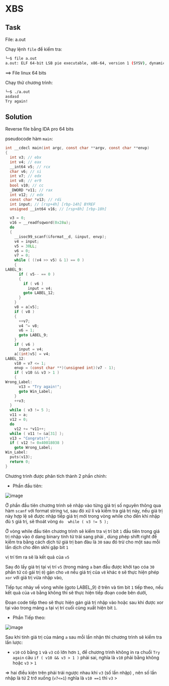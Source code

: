 # **XBS**

## Task

File: a.out

Chạy lệnh `file` để kiểm tra:

```bash
└─$ file a.out
a.out: ELF 64-bit LSB pie executable, x86-64, version 1 (SYSV), dynamically linked, interpreter /lib64/ld-linux-x86-64.so.2, BuildID[sha1]=e645bcadcc14569d7dda684c9fe11b20b1a40bff, for GNU/Linux 3.2.0, not stripped
```

==> File linux 64 bits

Chạy thử chương trình:

```bash
└─$ ./a.out
asdasd
Try again!
```


## Solution

Reverse file bằng IDA pro 64 bits

pseudocode hàm `main`:

```c
int __cdecl main(int argc, const char **argv, const char **envp)
{
  int v3; // ebx
  int v4; // eax
  __int64 v5; // rcx
  char v6; // si
  int v7; // edx
  int v8; // er9
  bool v10; // cc
  _DWORD *v11; // rax
  int v12; // edx
  const char *v13; // rdi
  int input; // [rsp+4h] [rbp-14h] BYREF
  unsigned __int64 v16; // [rsp+8h] [rbp-10h]

  v3 = 0;
  v16 = __readfsqword(0x28u);
  do
  {
    __isoc99_scanf(&format__d, &input, envp);
    v4 = input;
    v5 = 30LL;
    v6 = 0;
    v7 = 0;
    while ( ((v4 >> v5) & 1) == 0 )
    {
LABEL_9:
      if ( v5-- == 0 )
      {
        if ( v6 )
          input = v4;
        goto LABEL_12;
      }
    }
    v8 = a[v5];
    if ( v8 )
    {
      ++v7;
      v4 ^= v8;
      v6 = 1;
      goto LABEL_9;
    }
    if ( v6 )
      input = v4;
    a[(int)v5] = v4;
LABEL_12:
    v10 = v7 <= 1;
    envp = (const char **)(unsigned int)(v7 - 1);
    if ( v10 && v3 > 1 )
    {
Wrong_Label:
      v13 = "Try again!";
      goto Win_Label;
    }
    ++v3;
  }
  while ( v3 != 5 );
  v11 = a;
  v12 = 0;
  do
    v12 += *v11++;
  while ( v11 != &a[31] );
  v13 = "Congrats!";
  if ( v12 != 0x40018038 )
    goto Wrong_Label;
Win_Label:
  puts(v13);
  return 0;
}
```


Chương trình được phân tích thành 2 phần chính:

- Phần đầu tiên:

![image](https://user-images.githubusercontent.com/31529599/124360890-7305f300-dc56-11eb-9af3-92de755a6e90.png)

Ở phần đầu tiên chương trình sẽ nhập vào từng giá trị số nguyên thông qua hàm `scanf` với format string `%d`, sau đó xử lí và kiểm tra giá trị này, nếu giá trị này hợp lệ sẽ được nhập tiếp giá trị mới trong vòng while cho đến khi nhập đủ `5` giá trị, sẽ thoát vòng `do  while ( v3 != 5 );`

Ở vòng while đầu tiên chương trình sẽ kiểm tra vị trí bit `1` đầu tiên trong giá trị nhập vào ở dang binary tính từ trái sang phải , dùng phép shift right để kiểm tra bằng cách dịch từ giá trị ban đàu là `30` sau đó trừ cho một sau mỗi lần dịch cho đên skhi gặp bit `1`

vị trí tìm ra sẽ là kết quả của `v5`

Sau đó lấy giá trị tại vị trí `v5` (trong mảng `a` ban đầu được khởi tạo cóa `30` phần tử có gái trị `0`) gán cho `v8` nếu giá trị của `v8` khác `0` sẽ thực hiện phép `xor` với giá trị vừa nhập vào,

Tiếp tục nhảy về vòng while (goto LABEL_9) ở trên và tìm bit `1` tiếp theo, nếu kết quả của `v8` bằng không thì sẽ thực hiện tiếp đoạn code bên dưới,

Đoạn code tiếp theo sẽ thực hiện gán giá trị nhập vào hoặc sau khi được xor tại vào trong mảng `a` tại vị trí cuối cùng xuất hiện bit `1`.

- Phần Tiếp theo:

![image](https://user-images.githubusercontent.com/31529599/124361340-d42ec600-dc58-11eb-8612-12f1ec606590.png)

Sau khi tính giá trị của mảng `a` sau mỗi lần nhận thì chương trình sẽ kiểm tra lần lược:

  - `v10` có bằng `1` và `v3` có lớn hơn `1`, để chương trình không in ra chuổi `Try again` câu `if ( v10 && v3 > 1 )` phải sai, nghĩa là `v10` phải bằng không hoặc `v3` > `1`

  => hai điều kiện trên phải trái ngược nhau khi `v3` (số lần nhập) , nên số lần nhập là từ 2 trở xuống (`v7<=1`) nghĩa là `v10 ==1` thì `v3` >



